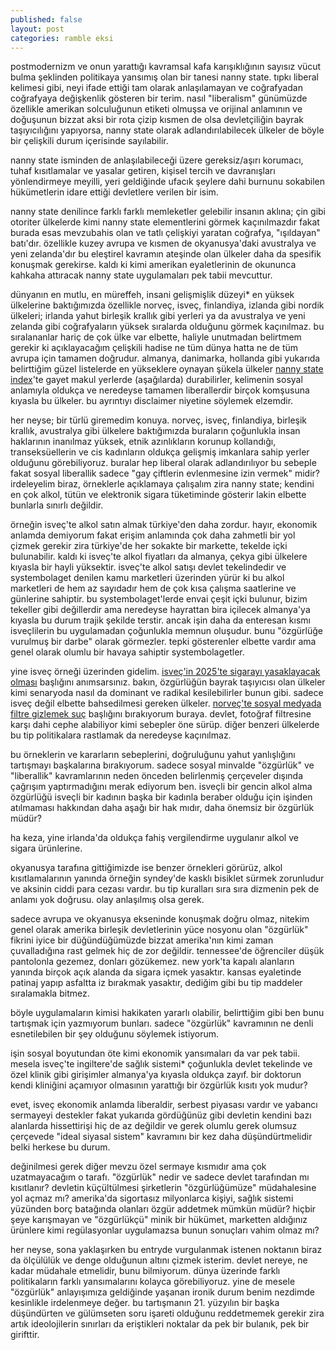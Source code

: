 ```yaml
---
published: false
layout: post
categories: ramble eksi
---
```

postmodernizm ve onun yarattığı kavramsal kafa karışıklığının sayısız vücut bulma şeklinden politikaya yansımış olan bir tanesi nanny state. tıpkı liberal kelimesi gibi, neyi ifade ettiği tam olarak anlaşılamayan ve coğrafyadan coğrafyaya değişkenlik gösteren bir terim. nasıl "liberalism" günümüzde özellikle amerikan solculuğunun etiketi olmuşsa ve orijinal anlamının ve doğuşunun bizzat aksi bir rota çizip kısmen de olsa devletçiliğin bayrak taşıyıcılığını yapıyorsa, nanny state olarak adlandırılabilecek ülkeler de böyle bir çelişkili durum içerisinde sayılabilir.

nanny state isminden de anlaşılabileceği üzere gereksiz/aşırı korumacı, tuhaf kısıtlamalar ve yasalar getiren, kişisel tercih ve davranışları yönlendirmeye meyilli, yeri geldiğinde ufacık şeylere dahi burnunu sokabilen hükümetlerin idare ettiği devletlere verilen bir isim.

nanny state denilince farklı farklı memleketler gelebilir insanın aklına; çin gibi otoriter ülkelerde kimi nanny state elementlerini görmek kaçınılmazdır fakat burada esas mevzubahis olan ve tatlı çelişkiyi yaratan coğrafya, "ışıldayan" batı'dır. özellikle kuzey avrupa ve kısmen de okyanusya'daki avustralya ve yeni zelanda'dır bu eleştirel kavramın ateşinde olan ülkeler daha da spesifik konuşmak gerekirse. kaldı ki kimi amerikan eyaletlerinin de okununca kahkaha attıracak nanny state uygulamaları pek tabii mevcuttur.

dünyanın en mutlu, en müreffeh, insani gelişmişlik düzeyi* en yüksek ülkelerine baktığımızda özellikle norveç, isveç, finlandiya, izlanda gibi nordik ülkeleri; irlanda yahut birleşik krallık gibi yerleri ya da avustralya ve yeni zelanda gibi coğrafyaların yüksek sıralarda olduğunu görmek kaçınılmaz. bu sıralananlar hariç de çok ülke var elbette, haliyle unutmadan belirtmem gerekir ki açıklayacağım çelişkili hadise ne tüm dünya hatta ne de tüm avrupa için tamamen doğrudur. almanya, danimarka, hollanda gibi yukarıda belirttiğim güzel listelerde en yükseklere oynayan şükela ülkeler [nanny state index](http://nannystateindex.org/)'te gayet makul yerlerde (aşağılarda) durabilirler, kelimenin sosyal anlamıyla oldukça ve neredeyse tamamen liberallerdir birçok komşusuna kıyasla bu ülkeler. bu ayrıntıyı disclaimer niyetine söylemek elzemdir.

her neyse; bir türlü giremedim konuya. norveç, isveç, finlandiya, birleşik krallık, avustralya gibi ülkelere baktığımızda buraların çoğunlukla insan haklarının inanılmaz yüksek, etnik azınlıkların korunup kollandığı, transeksüellerin ve cis kadınların oldukça gelişmiş imkanlara sahip yerler olduğunu görebiliyoruz. buralar hep liberal olarak adlandırılıyor bu sebeple fakat sosyal liberallik sadece "gay çiftlerin evlenmesine izin vermek" midir? irdeleyelim biraz, örneklerle açıklamaya çalışalım zira nanny state; kendini en çok alkol, tütün ve elektronik sigara tüketiminde gösterir lakin elbette bunlarla sınırlı değildir.

örneğin isveç'te alkol satın almak türkiye'den daha zordur. hayır, ekonomik anlamda demiyorum fakat erişim anlamında çok daha zahmetli bir yol çizmek gerekir zira türkiye'de her sokakte bir markette, tekelde içki bulunabilir. kaldı ki isveç'te alkol fiyatları da almanya, çekya gibi ülkelere kıyasla bir hayli yüksektir. isveç'te alkol satışı devlet tekelindedir ve systembolaget denilen kamu marketleri üzerinden yürür ki bu alkol marketleri de hem az sayıdadır hem de çok kısa çalışma saatlerine ve günlerine sahiptir. bu systembolaget'lerde envai çeşit içki bulunur, bizim tekeller gibi değillerdir ama neredeyse hayrattan bira içilecek almanya'ya kıyasla bu durum trajik şekilde terstir. ancak işin daha da enteresan kısmı isveçlilerin bu uygulamadan çoğunlukla memnun oluşudur. bunu "özgürlüğe vurulmuş bir darbe" olarak görmezler. tepki gösterenler elbette vardır ama genel olarak olumlu bir havaya sahiptir systembolagetler.

yine isveç örneği üzerinden gidelim. [isveç'in 2025'te sigarayı yasaklayacak olması](https://eksisozluk.com/?q=isve%c3%a7%27in+2025%27te+sigaray%c4%b1+yasaklayacak+olmas%c4%b1) başlığını anımsarsınız. bakın, özgürlüğün bayrak taşıyıcısı olan ülkeler kimi senaryoda nasıl da dominant ve radikal kesilebilirler bunun gibi. sadece isveç değil elbette bahsedilmesi gereken ülkeler. [norveç'te sosyal medyada filtre gizlemek suç](https://eksisozluk.com/?q=norve%c3%a7%27te+sosyal+medyada+filtre+gizlemek+su%c3%a7) başlığını bırakıyorum buraya. devlet, fotoğraf filtresine karşı dahi cephe alabiliyor kimi sebepler öne sürüp. diğer benzeri ülkelerde bu tip politikalara rastlamak da neredeyse kaçınılmaz.

bu örneklerin ve kararların sebeplerini, doğruluğunu yahut yanlışlığını tartışmayı başkalarına bırakıyorum. sadece sosyal minvalde "özgürlük" ve "liberallik" kavramlarının neden önceden belirlenmiş çerçeveler dışında çağrışım yaptırmadığını merak ediyorum ben. isveçli bir gencin alkol alma özgürlüğü isveçli bir kadının başka bir kadınla beraber olduğu için işinden atılmaması hakkından daha aşağı bir hak mıdır, daha önemsiz bir özgürlük müdür?

ha keza, yine irlanda'da oldukça fahiş vergilendirme uygulanır alkol ve sigara ürünlerine.

okyanusya tarafına gittiğimizde ise benzer örnekleri görürüz, alkol kısıtlamalarının yanında örneğin syndey'de kasklı bisiklet sürmek zorunludur ve aksinin ciddi para cezası vardır. bu tip kuralları sıra sıra dizmenin pek de anlamı yok doğrusu. olay anlaşılmış olsa gerek.

sadece avrupa ve okyanusya ekseninde konuşmak doğru olmaz, nitekim genel olarak amerika birleşik devletlerinin yüce nosyonu olan "özgürlük" fikrini iyice bir düğündüğümüzde bizzat amerika'nın kimi zaman çuvalladığına rast gelmek hiç de zor değildir. tennessee'de öğrenciler düşük pantolonla gezemez, donları gözükemez. new york'ta kapalı alanların yanında birçok açık alanda da sigara içmek yasaktır. kansas eyaletinde patinaj yapıp asfaltta iz bırakmak yasaktır, dediğim gibi bu tip maddeler sıralamakla bitmez.

böyle uygulamaların kimisi hakikaten yararlı olabilir, belirttiğim gibi ben bunu tartışmak için yazmıyorum bunları. sadece "özgürlük" kavramının ne denli esnetilebilen bir şey olduğunu söylemek istiyorum.

işin sosyal boyutundan öte kimi ekonomik yansımaları da var pek tabii. mesela isveç'te ingiltere'de sağlık sistemi* çoğunlukla devlet tekelinde ve özel klinik gibi girişimler almanya'ya kıyasla oldukça zayıf. bir doktorun kendi kliniğini açamıyor olmasının yarattığı bir özgürlük kısıtı yok mudur?

evet, isveç ekonomik anlamda liberaldir, serbest piyasası vardır ve yabancı sermayeyi destekler fakat yukarıda gördüğünüz gibi devletin kendini bazı alanlarda hissettirişi hiç de az değildir ve gerek olumlu gerek olumsuz çerçevede "ideal siyasal sistem" kavramını bir kez daha düşündürtmelidir belki herkese bu durum.

değinilmesi gerek diğer mevzu özel sermaye kısmıdır ama çok uzatmayacağım o tarafı. "özgürlük" nedir ve sadece devlet tarafından mı kısıtlanır? devletin küçültülmesi şirketlerin "özgürlüğümüze" müdahalesine yol açmaz mı? amerika'da sigortasız milyonlarca kişiyi, sağlık sistemi yüzünden borç batağında olanları özgür addetmek mümkün müdür? hiçbir şeye karışmayan ve "özgürlükçü" minik bir hükümet, marketten aldığınız ürünlere kimi regülasyonlar uygulamazsa bunun sonuçları vahim olmaz mı?

her neyse, sona yaklaşırken bu entryde vurgulanmak istenen noktanın biraz da ölçülülük ve denge olduğunun altını çizmek isterim. devlet nereye, ne kadar müdahale etmelidir, bunu bilmiyorum. dünya üzerinde farklı politikaların farklı yansımalarını kolayca görebiliyoruz. yine de mesele "özgürlük" anlayışımıza geldiğinde yaşanan ironik durum benim nezdimde kesinlikle irdelenmeye değer. bu tartışmanın 21. yüzyılın bir başka düşündürten ve gülümseten soru işareti olduğunu reddetmemek gerekir zira artık ideolojilerin sınırları da eriştikleri noktalar da pek bir bulanık, pek bir girifttir. 